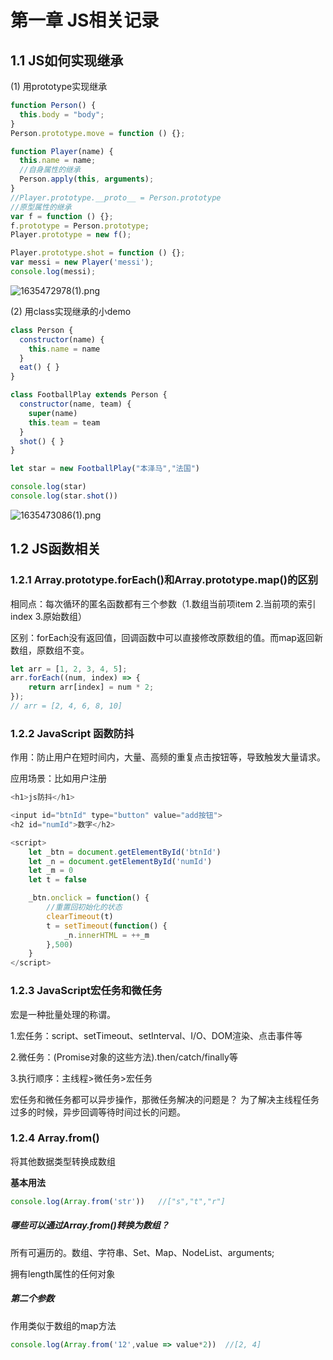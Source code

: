 # 第一章 JS相关记录 

## 1.1 JS如何实现继承

(1) 用prototype实现继承

```js
function Person() {
  this.body = "body";
}
Person.prototype.move = function () {};

function Player(name) {
  this.name = name;
  //自身属性的继承
  Person.apply(this, arguments);
}
//Player.prototype.__proto__ = Person.prototype
//原型属性的继承
var f = function () {};
f.prototype = Person.prototype;
Player.prototype = new f();

Player.prototype.shot = function () {};
var messi = new Player('messi');
console.log(messi);
```

![1635472978(1).png](https://p1-juejin.byteimg.com/tos-cn-i-k3u1fbpfcp/10a59c9c3d2a4088a829563ccb152e03~tplv-k3u1fbpfcp-watermark.image?)


(2) 用class实现继承的小demo


```js
class Person {
  constructor(name) {
    this.name = name
  }
  eat() { }
}

class FootballPlay extends Person {
  constructor(name, team) {
    super(name)
    this.team = team
  }
  shot() { }
}

let star = new FootballPlay("本泽马","法国")

console.log(star)
console.log(star.shot())
```

![1635473086(1).png](https://p9-juejin.byteimg.com/tos-cn-i-k3u1fbpfcp/65b300ac4409458bbb554d1f3758fd23~tplv-k3u1fbpfcp-watermark.image?)


## 1.2 JS函数相关

### 1.2.1 Array.prototype.forEach()和Array.prototype.map()的区别
相同点：每次循环的匿名函数都有三个参数（1.数组当前项item 2.当前项的索引index 3.原始数组）

区别：forEach没有返回值，回调函数中可以直接修改原数组的值。而map返回新数组，原数组不变。
```js
let arr = [1, 2, 3, 4, 5];
arr.forEach((num, index) => {
    return arr[index] = num * 2;
});
// arr = [2, 4, 6, 8, 10]
```

### 1.2.2 JavaScript 函数防抖
作用：防止用户在短时间内，大量、高频的重复点击按钮等，导致触发大量请求。

应用场景：比如用户注册

```js
<h1>js防抖</h1>

<input id="btnId" type="button" value="add按钮">
<h2 id="numId">数字</h2>

<script>
    let _btn = document.getElementById('btnId')
    let _n = document.getElementById('numId')
    let _m = 0
    let t = false

    _btn.onclick = function() {
        //重置回初始化的状态
        clearTimeout(t)
        t = setTimeout(function() {
            _n.innerHTML = ++_m
        },500) 
    }
</script>
```

### 1.2.3 JavaScript宏任务和微任务
宏是一种批量处理的称谓。

1.宏任务：script、setTimeout、setInterval、I/O、DOM渲染、点击事件等

2.微任务：(Promise对象的这些方法).then/catch/finally等

3.执行顺序：主线程>微任务>宏任务

宏任务和微任务都可以异步操作，那微任务解决的问题是？
为了解决主线程任务过多的时候，异步回调等待时间过长的问题。


### 1.2.4 Array.from()

将其他数据类型转换成数组

**基本用法**  

```js
console.log(Array.from('str'))   //["s","t","r"]
```

##### 哪些可以通过Array.from()转换为数组？

所有可遍历的。数组、字符串、Set、Map、NodeList、arguments;

拥有length属性的任何对象

##### 第二个参数

作用类似于数组的map方法

```js
console.log(Array.from('12',value => value*2))  //[2, 4]
```  



